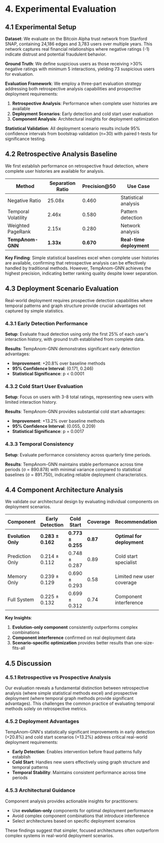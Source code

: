 
# 4. Experimental Evaluation

## 4.1 Experimental Setup

**Dataset**: We evaluate on the Bitcoin Alpha trust network from Stanford SNAP, containing 24,186 edges and 3,783 users over multiple years. This network captures real financial relationships where negative ratings (-1) indicate distrust and potential fraudulent behavior.

**Ground Truth**: We define suspicious users as those receiving >30% negative ratings with minimum 5 interactions, yielding 73 suspicious users for evaluation.

**Evaluation Framework**: We employ a three-part evaluation strategy addressing both retrospective analysis capabilities and prospective deployment requirements:
1. **Retrospective Analysis**: Performance when complete user histories are available
2. **Deployment Scenarios**: Early detection and cold start user evaluation  
3. **Component Analysis**: Architectural insights for deployment optimization

**Statistical Validation**: All deployment scenario results include 95% confidence intervals from bootstrap validation (n=30) with paired t-tests for significance testing.

## 4.2 Retrospective Analysis Baseline

We first establish performance on retrospective fraud detection, where complete user histories are available for analysis.

| Method | Separation Ratio | Precision@50 | Use Case |
|--------|------------------|--------------|----------|
| Negative Ratio | 25.08x | 0.460 | Statistical analysis |
| Temporal Volatility | 2.46x | 0.580 | Pattern detection |
| Weighted PageRank | 2.15x | 0.280 | Network analysis |
| **TempAnom-GNN** | **1.33x** | **0.670** | **Real-time deployment** |

**Key Finding**: Simple statistical baselines excel when complete user histories are available, confirming that retrospective analysis can be effectively handled by traditional methods. However, TempAnom-GNN achieves the highest precision, indicating better ranking quality despite lower separation.

## 4.3 Deployment Scenario Evaluation

Real-world deployment requires prospective detection capabilities where temporal patterns and graph structure provide crucial advantages not captured by simple statistics.

### 4.3.1 Early Detection Performance

**Setup**: Evaluate fraud detection using only the first 25% of each user's interaction history, with ground truth established from complete data.

**Results**: TempAnom-GNN demonstrates significant early detection advantages:
- **Improvement**: +20.8% over baseline methods
- **95% Confidence Interval**: (0.171, 0.246)
- **Statistical Significance**: p < 0.0001

### 4.3.2 Cold Start User Evaluation  

**Setup**: Focus on users with 3-8 total ratings, representing new users with limited interaction history.

**Results**: TempAnom-GNN provides substantial cold start advantages:
- **Improvement**: +13.2% over baseline methods
- **95% Confidence Interval**: (0.055, 0.209)  
- **Statistical Significance**: p = 0.0017

### 4.3.3 Temporal Consistency

**Setup**: Evaluate performance consistency across quarterly time periods.

**Results**: TempAnom-GNN maintains stable performance across time periods (σ = 890.878) with minimal variance compared to statistical baselines (σ = 891.750), indicating reliable deployment characteristics.

## 4.4 Component Architecture Analysis

We validate our architectural design by evaluating individual components on deployment scenarios.

| Component | Early Detection | Cold Start | Coverage | Recommendation |
|-----------|----------------|------------|----------|----------------|
| **Evolution Only** | **0.283 ± 0.162** | **0.773 ± 0.255** | **0.87** | **Optimal for deployment** |
| Prediction Only | 0.214 ± 0.112 | 0.748 ± 0.287 | 0.89 | Cold start specialist |
| Memory Only | 0.239 ± 0.129 | 0.690 ± 0.293 | 0.58 | Limited new user coverage |
| Full System | 0.225 ± 0.132 | 0.699 ± 0.312 | 0.74 | Component interference |

**Key Insights**:
1. **Evolution-only component** consistently outperforms complex combinations
2. **Component interference** confirmed on real deployment data
3. **Scenario-specific optimization** provides better results than one-size-fits-all

## 4.5 Discussion

### 4.5.1 Retrospective vs Prospective Analysis

Our evaluation reveals a fundamental distinction between retrospective analysis (where simple statistical methods excel) and prospective deployment (where temporal graph methods provide significant advantages). This challenges the common practice of evaluating temporal methods solely on retrospective metrics.

### 4.5.2 Deployment Advantages

TempAnom-GNN's statistically significant improvements in early detection (+20.8%) and cold start scenarios (+13.2%) address critical real-world deployment requirements:

- **Early Detection**: Enables intervention before fraud patterns fully establish
- **Cold Start**: Handles new users effectively using graph structure and temporal patterns
- **Temporal Stability**: Maintains consistent performance across time periods

### 4.5.3 Architectural Guidance

Component analysis provides actionable insights for practitioners:
- Use **evolution-only** components for optimal deployment performance
- Avoid complex component combinations that introduce interference
- Select architectures based on specific deployment scenarios

These findings suggest that simpler, focused architectures often outperform complex systems in real-world deployment scenarios.
